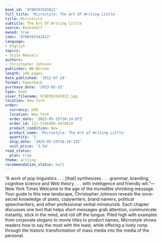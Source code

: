 ```yaml
---
book_id: '9780393341812'
full_title: 'Microstyle: The Art Of Writing Little'
title: Microstyle
subtitle: The Art Of Writing Little
source: Bookshelf
owned: true
isbn: '9780393341812'
language:
- English
topics:
- Style Manuals
authors:
- Christopher Johnson
publisher: WW Norton
length: 246 pages
date_published: '2012-07-24'
format: Paperback
purchase_date: '2023-05-25'
type: book
cover_filename: 9780393341812.jpg
location: New York
order:
  currency: USD
  location: New York
  order_date: '2023-05-25T10:14:07Z'
  order_id: 112-5346988-2078610
  product_condition: New
  product_name: 'Microstyle: The Art of Writing Little'
  quantity: '1'
  ship_date: '2023-05-25T16:10:15Z'
  unit_price: '3.54'
read_status:
  plan: true
theme: writing
recommendation_status: null
---
```

“A work of pop linguistics . . . [that] synthesizes . . . grammar, branding, cognitive science and Web theory . . . with intelligence and friendly wit.”—New York Times
Welcome to the age of the incredible shrinking message. Your guide to this new landscape, Christopher Johnson reveals the once-secret knowledge of poets, copywriters, brand namers, political speechwriters, and other professional verbal miniaturists. Each chapter discusses one tool that helps short messages grab attention, communicate instantly, stick in the mind, and roll off the tongue. Piled high with examples from corporate slogans to movie titles to product names, Microstyle shows readers how to say the most with the least, while offering a lively romp through the historic transformation of mass media into the media of the personal.

